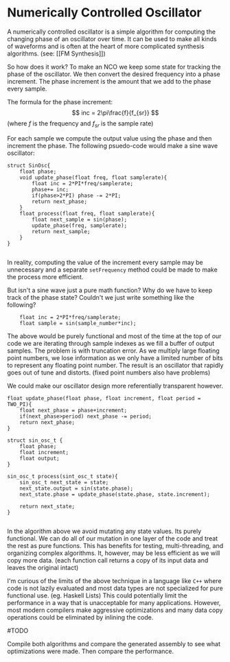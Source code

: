 ---
---
# Numerically Controlled Oscillator
A numerically controlled oscillator is a simple algorithm for computing the changing phase of an oscillator over time. It can be used to make all kinds of waveforms and is often at the heart of more complicated synthesis algorithms. (see: [[FM Synthesis]])

So how does it work? To make an NCO we keep some state for tracking the phase of the oscillator. We then convert the desired frequency into a phase increment. The phase increment is the amount that we add to the phase every sample. 

The formula for the phase increment:
$$ inc = 2\pi\frac{f}{f_{sr}} $$
(where $f$ is the frequency and $f_{sr}$  is the sample rate)

For each sample we compute the output value using the phase and then increment the phase. The following psuedo-code would make a sine wave oscillator:

```
struct SinOsc{
	float phase;
	void update_phase(float freq, float samplerate){
		float inc = 2*PI*freq/samplerate;
		phase+= inc;
		if(phase>2*PI) phase -= 2*PI;
		return next_phase;
	}
	float process(float freq, float samplerate){
		float next_sample = sin(phase);
		update_phase(freq, samplerate);
		return next_sample;
	}
}


```

In reality, computing the value of the increment every sample may be unnecessary and a separate `setFrequency` method could be made to make the process more efficient.

But isn't a sine wave just a pure math function? Why do we have to keep track of the phase state? Couldn't we just write something like the following?
```
	float inc = 2*PI*freq/samplerate;
	float sample = sin(sample_number*inc);
```
The above would be purely functional and most of the time at the top of our code we are iterating through sample indexes as we fill a buffer of output samples. The problem is with truncation error. As we multiply large floating point numbers, we lose information as we only have a limited number of bits to represent any floating point number. The result is an oscillator that rapidly goes out of tune and distorts. (fixed point numbers also have problems)

We could make our oscillator design more referentially transparent however.

```
float update_phase(float phase, float increment, float period = TWO_PI){
	float next_phase = phase+increment;
	if(next_phase>period) next_phase -= period;
	return next_phase;
}

struct sin_osc_t {
	float phase;
	float increment;
	float output;
}

sin_osc_t process(sint_osc_t state){
	sin_osc_t next_state = state;
	next_state.output = sin(state.phase);
	next_state.phase = update_phase(state.phase, state.increment);
	
	return next_state;
}


```

In the algorithm above we avoid mutating any state values. Its purely functional. We can do all of our mutation in one layer of the code and treat the rest as pure functions. This has benefits for testing, multi-threading, and organizing complex algorithms. It, however, may be less efficient as we will copy more data. (each function call returns a copy of its input data and leaves the original intact)

I'm curious of the limits of the above technique in a language like `C++` where code is not lazily evaluated and most data types are not specialized for pure functional use. (eg. Haskell Lists) This could potentially limit the performance in a way that is unacceptable for many applications. However, most modern compilers make aggressive optimizations and many data copy operations could be eliminated by inlining the code. 

#TODO

Compile both algorithms and compare the generated assembly to see what optimizations were made. Then compare the performance.

